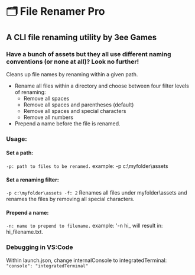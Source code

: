 # 🗂 File Renamer Pro
## A CLI file renaming utility by 3ee Games
### Have a bunch of assets but they all use different naming conventions (or none at all)?  Look no further!

Cleans up file names by renaming within a given path.

- Rename all files within a directory and choose between four filter levels of renaming:
    - Remove all spaces
    - Remove all spaces and parentheses (default)
    - Remove all spaces and special characters
    - Remove all numbers
- Prepend a name before the file is renamed.

### Usage:

#### Set a path:
`-p: path to files to be renamed.`
example: -p c:\myfolder\assets

#### Set a renaming filter:
`-p c:\myfolder\assets -f: 2`
Renames all files under myfolder\assets and renames the files by removing all special characters.

#### Prepend a name:
`-n: name to prepend to filename.`
example: '-n hi_ will result in: hi_filename.txt.

### Debugging in VS:Code
Within launch.json, change internalConsole to integratedTerminal:
`"console": "integratedTerminal"`
